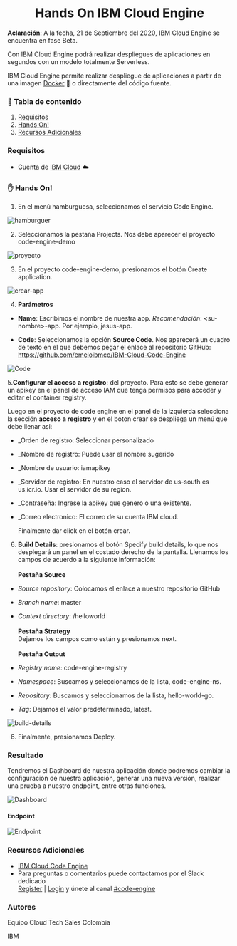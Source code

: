# <h1 align=center> Hands On IBM Cloud Engine

**Aclaración**: A la fecha, 21 de Septiembre del 2020, IBM Cloud Engine se encuentra en fase Beta.

Con IBM Cloud Engine podrá realizar despliegues de aplicaciones en segundos con un modelo totalmente Serverless.

IBM Cloud Engine permite realizar despliegue de aplicaciones a partir de una imagen [Docker](https://www.docker.com/) :whale: o directamente del código fuente.

### 📑 Tabla de contenido

1. [Requisitos](#requisitos)
2. [Hands On!](#-hands-on)
3. [Recursos Adicionales](#recursos-adicionales)

### Requisitos

- Cuenta de [IBM Cloud](https://cloud.ibm.com) :cloud:

### :hand: Hands On!

1. En el menú hamburguesa, seleccionamos el servicio Code Engine.

![hamburguer](resources/hamburguer.gif)

2. Seleccionamos la pestaña Projects. Nos debe aparecer el proyecto code-engine-demo

![proyecto](resources/project.png)

3. En el proyecto code-engine-demo, presionamos el botón Create application.

![crear-app](resources/crear-app.png)

4. **Parámetros**

- **Name**: Escribimos el nombre de nuestra app. _Recomendación_: \<su-nombre\>-app. Por ejemplo, jesus-app.

- **Code**: Seleccionamos la opción **Source Code**. Nos aparecerá un cuadro de texto en el que debemos pegar el enlace al repositorio GitHub: https://github.com/emeloibmco/IBM-Cloud-Code-Engine

![Code](resources/code.png)

5.**Configurar el acceso a registro**: del proyecto. Para esto se debe generar un apikey en el panel de acceso IAM que tenga permisos para acceder y editar el container registry.
  
  Luego en el proyecto de code engine en el panel de la izquierda selecciona la sección **acceso a registro** y en el boton crear se despliega un menú que debe   llenar asi:
  
- _Orden de registro: Seleccionar personalizado
- _Nombre de registro: Puede usar el nombre sugerido
- _Nombre de usuario: iamapikey
- _Servidor de registro: En nuestro caso el servidor de us-south es us.icr.io. Usar el servidor de su region.
- _Contraseña: Ingrese la apikey que genero o una existente.
- _Correo electronico: El correo de su cuenta IBM cloud.

  Finalmente dar click en el botón crear.
  
  
6. **Build Details**: presionamos el botón Specify build details, lo que nos desplegará un panel en el costado derecho de la pantalla. Llenamos los campos de acuerdo a la siguiente información: <br><br>
   **Pestaña Source**

- _Source repository_: Colocamos el enlace a nuestro repositorio GitHub
- _Branch name_: master
- _Context directory_: /helloworld <br><br>
  **Pestaña Strategy**<br>
  Dejamos los campos como están y presionamos next. <br><br>
  **Pestaña Output**<br>
  
- _Registry name_: code-engine-registry
- _Namespace_: Buscamos y seleccionamos de la lista, code-engine-ns.
- _Repository_: Buscamos y seleccionamos de la lista, hello-world-go.
- _Tag_: Dejamos el valor predeterminado, latest.

![build-details](resources/build-details.gif)

6. Finalmente, presionamos Deploy.

### Resultado

Tendremos el Dashboard de nuestra aplicación donde podremos cambiar la configuración de nuestra aplicación, generar una nueva versión, realizar una prueba a nuestro endpoint, entre otras funciones.

![Dashboard](resources/dashboard.png)

#### Endpoint

![Endpoint](resources/endpoint.png)

### Recursos Adicionales

- [IBM Cloud Code Engine](https://cloud.ibm.com/codeengine)
- Para preguntas o comentarios puede contactarnos por el Slack dedicado<br>
  [Register](https://cloud.ibm.com/kubernetes/slack) |
  [Login](https://ibm-cloud-success.slack.com/) y únete al canal
  [#code-engine](https://ibm-cloud-success.slack.com/archives/C014051FRCG)

### Autores

Equipo Cloud Tech Sales Colombia

IBM
